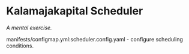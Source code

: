 # Kalamajakapital Scheduler

*A mental exercise.*

manifests/configmap.yml:scheduler.config.yaml - configure scheduling conditions.

